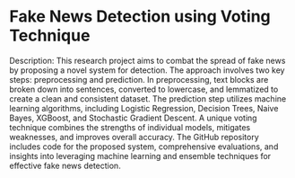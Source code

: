# Fake News Detection using Voting Technique

Description:
This research project aims to combat the spread of fake news by proposing a novel system for detection. The approach involves two key steps: preprocessing and prediction. 
In preprocessing, text blocks are broken down into sentences, converted to lowercase, and lemmatized to create a clean and consistent dataset. 
The prediction step utilizes machine learning algorithms, including Logistic Regression, Decision Trees, Naive Bayes, XGBoost, and Stochastic Gradient Descent. 
A unique voting technique combines the strengths of individual models, mitigates weaknesses, and improves overall accuracy. 
The GitHub repository includes code for the proposed system, comprehensive evaluations, and insights into leveraging machine learning and ensemble techniques for effective fake news detection.
